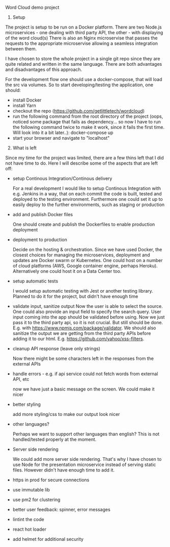 Word Cloud demo project

1. Setup

The project is setup to be run on a Docker platform.
There are two Node.js microservices - one dealing with third party API, the other - with displaying of the word cloud(s)
There is also an Nginx microservise that passes the requests to the appropriate microservise allowing a seamless integration between them.

I have chosen to store the whole project in a single git repo since they are quite related and written in the same language. There are both advantages and disadvantages of this approach.

For the development flow one should use a docker-compose, that will load the src via volumes. So to start developing/testing the application, one should:

- install Docker
- install Yarn
- checkout the repo (https://github.com/getlittletech/wordcloud)
- run the following command from the root directory of the project (oops, noticed some package that fails as dependency... so now I have to run the following command twice to make it work, since it fails the first time. Will look into it a bit later..):
docker-compose up
- start your browser and navigate to "localhost"

2. What is left

Since my time for the project was limited, there are a few thins left that I did not have time to do.
Here I will describe some of the aspects that are left off:

- setup Continous Integration/Continous delivery

  For a real development I would like to setup Continous Integration with e.g. Jenkins in a way, that on each commit the code is built, tested and deployed to the testing environment. Furthermore one could set it up to easily deploy to the further environments, such as staging or production

- add and publish Docker files

  One should create and publish the Dockerfiles to enable production deployment

- deployment to production

  Decide on the hosting & orchestration. Since we have used Docker, the closest choices for managing the microservices, deployment and updates are Docker swarm or Kubernetes. One could host on a number of cloud platforms (AWS, Google container engine, perhaps Heroku). Alternatively one could host it on a Data Center too.

- setup automatic tests

  I would setup automatic testing with Jest or another testing library. Planned to do it for the project, but didn't have enough time

- validate input, sanitize output
  Now the user is able to select the source. One could also provide an input field to specify the search query. User input coming into the app should be validated before using. Now we just pass it to the third party api, so it is not crucial. But still should be done. E.g. with https://www.npmjs.com/package/validator.
  We should also sanitize the output we are getting from the third party APIs before adding it to our html. E.g. https://github.com/yahoo/xss-filters.

- cleanup API response (leave only strings)

  Now there might be some characters left in the responses from the external APIs

- handle errors - e.g. if api service could not fetch words from external API, etc

  now we have just a basic message on the screen. We could make it nicer

- better styling

  add more styling/css to make our output look nicer

- other languages?

  Perhaps we want to support other languages than english? This is not handled/tested properly at the moment.

- Server side rendering

  We could add more server side rendering. That's why I have chosen to use Node for the presentation microservice instead of serving static files. However didn't have enough time to add it.

- https in prod for secure connections

- use immutable lib

- use pm2 for clustering

- better user feedback: spinner, error messages

- lintint the code

- react hot loader

- add helmet for additional security
